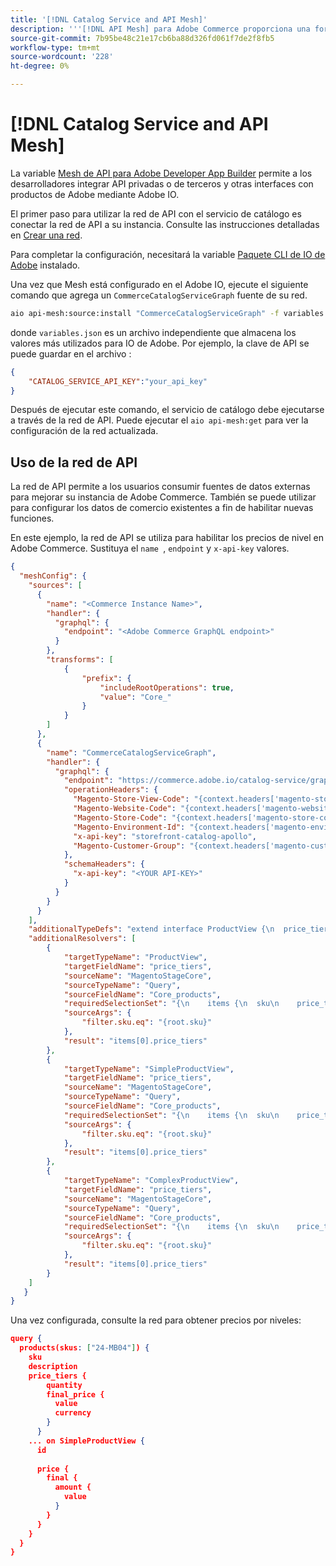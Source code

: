 ```yaml
---
title: '[!DNL Catalog Service and API Mesh]'
description: '''[!DNL API Mesh] para Adobe Commerce proporciona una forma de integrar varias fuentes de datos a través de un extremo común de GraphQL."'
source-git-commit: 7b95be48c21e17cb6ba88d326fd061f7de2f8fb5
workflow-type: tm+mt
source-wordcount: '228'
ht-degree: 0%

---
```


# [!DNL Catalog Service and API Mesh]

La variable [Mesh de API para Adobe Developer App Builder](https://developer.adobe.com/graphql-mesh-gateway/gateway/overview/) permite a los desarrolladores integrar API privadas o de terceros y otras interfaces con productos de Adobe mediante Adobe IO.

El primer paso para utilizar la red de API con el servicio de catálogo es conectar la red de API a su instancia. Consulte las instrucciones detalladas en [Crear una red](https://developer.adobe.com/graphql-mesh-gateway/gateway/create-mesh/).

Para completar la configuración, necesitará la variable [Paquete CLI de IO de Adobe](https://developer.adobe.com/runtime/docs/guides/tools/cli_install/) instalado.

Una vez que Mesh está configurado en el Adobe IO, ejecute el siguiente comando que agrega un `CommerceCatalogServiceGraph` fuente de su red.

```bash
aio api-mesh:source:install "CommerceCatalogServiceGraph" -f variables.json
```

donde `variables.json` es un archivo independiente que almacena los valores más utilizados para IO de Adobe.
Por ejemplo, la clave de API se puede guardar en el archivo :

```json
{
    "CATALOG_SERVICE_API_KEY":"your_api_key"
}
```

Después de ejecutar este comando, el servicio de catálogo debe ejecutarse a través de la red de API. Puede ejecutar el `aio api-mesh:get` para ver la configuración de la red actualizada.

## Uso de la red de API

La red de API permite a los usuarios consumir fuentes de datos externas para mejorar su instancia de Adobe Commerce. También se puede utilizar para configurar los datos de comercio existentes a fin de habilitar nuevas funciones.

En este ejemplo, la red de API se utiliza para habilitar los precios de nivel en Adobe Commerce.
Sustituya el `name `, `endpoint` y `x-api-key` valores.

```json
{
  "meshConfig": {
    "sources": [
      {
        "name": "<Commerce Instance Name>",
        "handler": {
          "graphql": {
            "endpoint": "<Adobe Commerce GraphQL endpoint>"
          }
        },
        "transforms": [
            {
                "prefix": {
                    "includeRootOperations": true,
                    "value": "Core_"
                }
            }
        ]
      },
      {
        "name": "CommerceCatalogServiceGraph",
        "handler": {
          "graphql": {
            "endpoint": "https://commerce.adobe.io/catalog-service/graphql/",
            "operationHeaders": {
              "Magento-Store-View-Code": "{context.headers['magento-store-view-code']}",
              "Magento-Website-Code": "{context.headers['magento-website-code']}",
              "Magento-Store-Code": "{context.headers['magento-store-code']}",
              "Magento-Environment-Id": "{context.headers['magento-environment-id']}",
              "x-api-key": "storefront-catalog-apollo",
              "Magento-Customer-Group": "{context.headers['magento-customer-group']}"
            },
            "schemaHeaders": {
              "x-api-key": "<YOUR API-KEY>"
            }
          }
        }
      }
    ],
    "additionalTypeDefs": "extend interface ProductView {\n  price_tiers: [Core_TierPrice]\n}\n extend type SimpleProductView {\n  price_tiers: [Core_TierPrice]\n}\n extend type ComplexProductView {\n  price_tiers: [Core_TierPrice]\n}\n",
    "additionalResolvers": [
        {  
            "targetTypeName": "ProductView",
            "targetFieldName": "price_tiers",
            "sourceName": "MagentoStageCore",
            "sourceTypeName": "Query",
            "sourceFieldName": "Core_products",
            "requiredSelectionSet": "{\n    items {\n  sku\n    price_tiers {\n        quantity,\n        final_price {\n          value\n          currency\n        }\n      }\n    }\n  }",
            "sourceArgs": {
                "filter.sku.eq": "{root.sku}"
            },
            "result": "items[0].price_tiers"
        },
        {  
            "targetTypeName": "SimpleProductView",
            "targetFieldName": "price_tiers",
            "sourceName": "MagentoStageCore",
            "sourceTypeName": "Query",
            "sourceFieldName": "Core_products",
            "requiredSelectionSet": "{\n    items {\n  sku\n    price_tiers {\n        quantity,\n        final_price {\n          value\n          currency\n        }\n      }\n    }\n  }",
            "sourceArgs": {
                "filter.sku.eq": "{root.sku}"
            },
            "result": "items[0].price_tiers"
        },
        {  
            "targetTypeName": "ComplexProductView",
            "targetFieldName": "price_tiers",
            "sourceName": "MagentoStageCore",
            "sourceTypeName": "Query",
            "sourceFieldName": "Core_products",
            "requiredSelectionSet": "{\n    items {\n  sku\n    price_tiers {\n        quantity,\n        final_price {\n          value\n          currency\n        }\n      }\n    }\n  }",
            "sourceArgs": {
                "filter.sku.eq": "{root.sku}"
            },
            "result": "items[0].price_tiers"
        }
    ]
   }
}
```

Una vez configurada, consulte la red para obtener precios por niveles:

```json
query {
  products(skus: ["24-MB04"]) {
    sku
    description
    price_tiers {
        quantity
        final_price {
          value
          currency
        }
      }
    ... on SimpleProductView {
      id
       
      price {
        final {
          amount {
            value
          }
        }
      }
    }
  }
}
```
